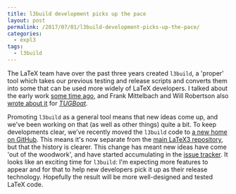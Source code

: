 ```yaml
---
title: l3build development picks up the pace
layout: post
permalink: /2017/07/01/l3build-development-picks-up-the-pace/
categories:
  - expl3
tags:
  - l3build
---
```

The LaTeX team have over the past three years created `l3build`, a 'proper' tool which takes our previous testing and release scripts and converts them into some that can be used more widely of LaTeX developers. I talked about the early work [some time ago](/2014/05/25/lua-for-latex3-build-scripts/), and Frank Mittelbach and Will Robertson also [wrote about it](https://tug.org/TUGboat/tb35-3/tb111mitt-l3build.pdf) for [_TUGBoat_](https://tug.org/TUGboat/).

Promoting `l3build` as a general tool means that new ideas come up, and we've been working on that (as well as other things) quite a bit. To keep developments clear, we've recently moved the `l3build` code to [a new home on GitHub](https://github.com/latex3/l3build). This means it's now separate from the [main LaTeX3 repository](https://github.com/latex3/latex3), but that the history is clearer. This change has meant new ideas have come 'out of the woodwork', and have started accumulating in the [issue tracker](https://github.com/latex3/l3build/issues). It looks like an exciting time for `l3build`: I'm expecting more features to appear and for that to help new developers pick it up as their release technology. Hopefully the result will be more well-designed and tested LaTeX code.
